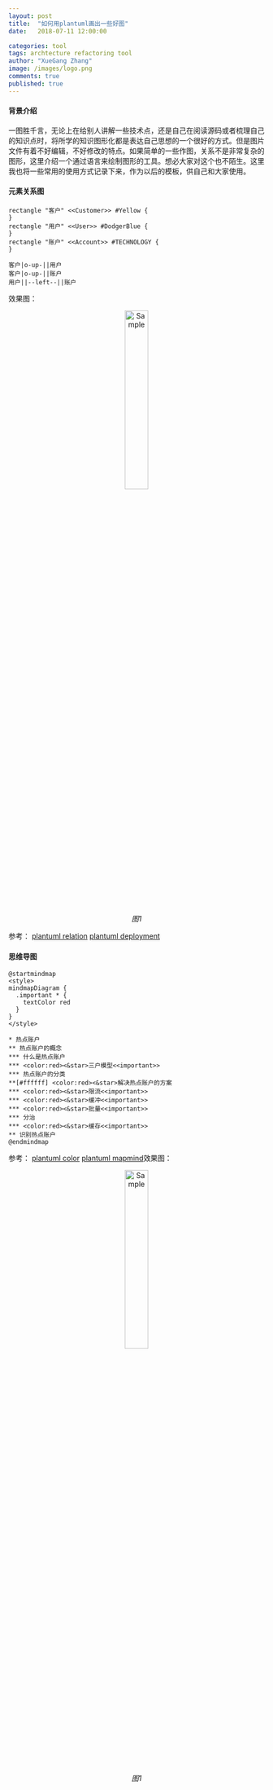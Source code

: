 ```yaml
---
layout: post
title:  "如何用plantuml画出一些好图"
date:   2018-07-11 12:00:00

categories: tool
tags: archtecture refactoring tool
author: "XueGang Zhang"
image: /images/logo.png
comments: true
published: true
---
```


#### 背景介绍

一图胜千言，无论上在给别人讲解一些技术点，还是自己在阅读源码或者梳理自己的知识点时，将所学的知识图形化都是表达自己思想的一个很好的方式。但是图片文件有着不好编辑，不好修改的特点。如果简单的一些作图，关系不是非常复杂的图形，这里介绍一个通过语言来绘制图形的工具。想必大家对这个也不陌生。这里我也将一些常用的使用方式记录下来，作为以后的模板，供自己和大家使用。


#### 元素关系图

```plantuml
rectangle "客户" <<Customer>> #Yellow {
}
rectangle "用户" <<User>> #DodgerBlue {
}
rectangle "账户" <<Account>> #TECHNOLOGY {
}

客户|o-up-||用户
客户|o-up-||账户
用户||--left--||账户
```

效果图：
<p align="center">
	<img src="https://uploader.shimo.im/f/KmP9UIZ8qWwcxXwF.png!thumbnail" alt="Sample"  width="30%" height="30%">
	<p align="center">
		<em>图1</em>
	</p>
</p>

参考：
[plantuml relation](https://plantuml.com/zh/ie-diagram)
[plantuml deployment](https://plantuml.com/zh/deployment-diagram)


#### 思维导图

```plantuml
@startmindmap
<style>
mindmapDiagram {
  .important * {
	textColor red
  }
}
</style>

* 热点账户
** 热点账户的概念
*** 什么是热点账户
*** <color:red><&star>三户模型<<important>>
*** 热点账户的分类
**[#ffffff] <color:red><&star>解决热点账户的方案
*** <color:red><&star>限流<<important>>
*** <color:red><&star>缓冲<<important>>
*** <color:red><&star>批量<<important>>
*** 分治
*** <color:red><&star>缓存<<important>>
** 识别热点账户
@endmindmap
```

参考：
[plantuml color](https://plantuml.com/zh/creole)
[plantuml mapmind](https://plantuml.com/zh/mindmap-diagram)效果图：

<p align="center">
	<img src="https://uploader.shimo.im/f/erTu3sovZuUjkGxM.png!thumbnail" alt="Sample"  width="30%" height="30%">
	<p align="center">
		<em>图1</em>
	</p>
</p>
